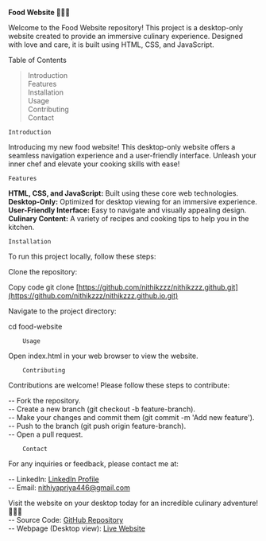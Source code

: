 **Food Website 🍔🌮🍰**

Welcome to the Food Website repository! This project is a desktop-only website created to provide an immersive culinary experience. Designed with love and care, it is built using HTML, CSS, and JavaScript.

Table of Contents

>  Introduction    
>  Features        
>  Installation      
>  Usage          
>  Contributing                        
>  Contact            


    Introduction            
Introducing my new food website! This desktop-only website offers a seamless navigation experience and a user-friendly interface. Unleash your inner chef and elevate your cooking skills with ease!

    Features
**HTML, CSS, and JavaScript:** Built using these core web technologies.    
**Desktop-Only:** Optimized for desktop viewing for an immersive experience.    
**User-Friendly Interface:** Easy to navigate and visually appealing design.    
**Culinary Content:** A variety of recipes and cooking tips to help you in the kitchen.     

    Installation
    
  To run this project locally, follow these steps:

Clone the repository:

Copy code
git clone [https://github.com/nithikzzz/nithikzzz.github.git](https://github.com/nithikzzz/nithikzzz.github.io.git)

Navigate to the project directory:

cd food-website

        Usage
Open index.html in your web browser to view the website.


        Contributing
Contributions are welcome! Please follow these steps to contribute:

-- Fork the repository.                            
-- Create a new branch (git checkout -b feature-branch).                
-- Make your changes and commit them (git commit -m 'Add new feature').                
-- Push to the branch (git push origin feature-branch).           
-- Open a pull request.            

        Contact
For any inquiries or feedback, please contact me at:

-- LinkedIn: [LinkedIn Profile](https://www.linkedin.com/in/nithiya-priya-03b877277/)                
-- Email: nithiyapriya446@gmail.com   

Visit the website on your desktop today for an incredible culinary adventure! 🍕🍣🍩                
-- Source Code: [GitHub Repository](https://lnkd.in/gvj23mNc)            
-- Webpage (Desktop view): [Live Website](https://lnkd.in/g66i_5EN)























